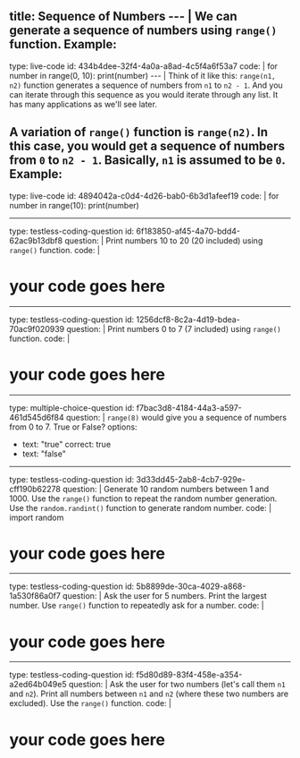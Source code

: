 title: Sequence of Numbers
--- |
  We can generate a sequence of numbers using `range()` function. Example:
---
type: live-code
id: 434b4dee-32f4-4a0a-a8ad-4c5f4a6f53a7
code: |
  for number in range(0, 10):
    print(number)
--- |
  Think of it like this: `range(n1, n2)` function generates a sequence of numbers from `n1` to `n2 - 1`. And you can iterate through this sequence as you would iterate through any list. It has many applications as we'll see later.

  A variation of `range()` function is `range(n2)`. In this case, you would get a sequence of numbers from `0` to `n2 - 1`. Basically, `n1` is assumed to be `0`. Example:
---
type: live-code
id: 4894042a-c0d4-4d26-bab0-6b3d1afeef19
code: |
  for number in range(10):
    print(number)

---
type: testless-coding-question
id: 6f183850-af45-4a70-bdd4-62ac9b13dbf8
question: |
  Print numbers 10 to 20 (20 included) using `range()` function.
code: |
  # your code goes here

---
type: testless-coding-question
id: 1256dcf8-8c2a-4d19-bdea-70ac9f020939
question: |
  Print numbers 0 to 7 (7 included) using `range()` function.
code: |
  # your code goes here

---
type: multiple-choice-question
id: f7bac3d8-4184-44a3-a597-461d545d6f84
question: |
  `range(8)` would give you a sequence of numbers from 0 to 7. True or False?
options:
  - text: "true"
    correct: true
  - text: "false"

---
type: testless-coding-question
id: 3d33dd45-2ab8-4cb7-929e-cff190b62278
question: |
  Generate 10 random numbers between 1 and 1000. Use the `range()` function to repeat the random number generation. Use the `random.randint()` function to generate random number.
code: |
  import random

  # your code goes here
---
type: testless-coding-question
id: 5b8899de-30ca-4029-a868-1a530f86a0f7
question: |
  Ask the user for 5 numbers. Print the largest number. Use `range()` function to repeatedly ask for a number.
code: |
  # your code goes here

---
type: testless-coding-question
id: f5d80d89-83f4-458e-a354-a2ed64b049e5
question: |
  Ask the user for two numbers (let's call them `n1` and `n2`). Print all numbers between `n1` and `n2` (where these two numbers are excluded). Use the `range()` function.
code: |
  # your code goes here
